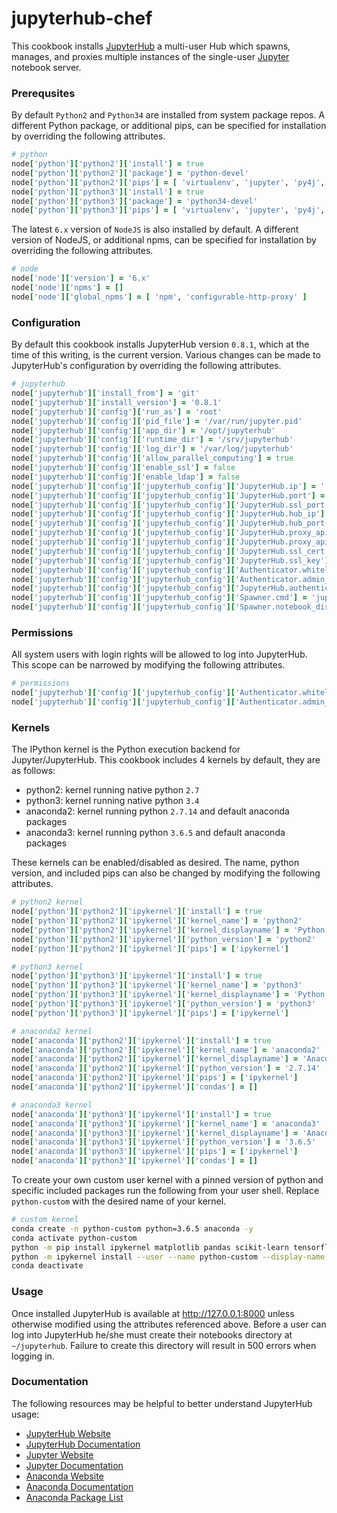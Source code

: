 # jupyterhub-chef

This cookbook installs [JupyterHub](https://github.com/jupyterhub/jupyterhub) a multi-user Hub which spawns, manages, and proxies multiple instances of the single-user [Jupyter](http://jupyter.org/) notebook server.

### Prerequsites

By default `Python2` and `Python34` are installed from system package repos. A different Python package, or additional pips, can be specified for installation by overriding the following attributes.

```ruby
# python
node['python']['python2']['install'] = true
node['python']['python2']['package'] = 'python-devel'
node['python']['python2']['pips'] = [ 'virtualenv', 'jupyter', 'py4j', 'ipyparallel' ]
node['python']['python3']['install'] = true
node['python']['python3']['package'] = 'python34-devel'
node['python']['python3']['pips'] = [ 'virtualenv', 'jupyter', 'py4j', 'ipyparallel' ]
```

The latest `6.x` version of `NodeJS` is also installed by default. A different version of NodeJS, or additional npms, can be specified for installation by overriding the following attributes.

```ruby
# node
node['node']['version'] = '6.x'
node['node']['npms'] = []
node['node']['global_npms'] = [ 'npm', 'configurable-http-proxy' ]
```

### Configuration

By default this cookbook installs JupyterHub version `0.8.1`, which at the time of this writing, is the current version. Various changes can be made to JupyterHub's configuration by overriding the following attributes.

```ruby
# jupyterhub
node['jupyterhub']['install_from'] = 'git'
node['jupyterhub']['install_version'] = '0.8.1'
node['jupyterhub']['config']['run_as'] = 'root'
node['jupyterhub']['config']['pid_file'] = '/var/run/jupyter.pid'
node['jupyterhub']['config']['app_dir'] = '/opt/jupyterhub'
node['jupyterhub']['config']['runtime_dir'] = '/srv/jupyterhub'
node['jupyterhub']['config']['log_dir'] = '/var/log/jupyterhub'
node['jupyterhub']['config']['allow_parallel_computing'] = true
node['jupyterhub']['config']['enable_ssl'] = false
node['jupyterhub']['config']['enable_ldap'] = false
node['jupyterhub']['config']['jupyterhub_config']['JupyterHub.ip'] = ''
node['jupyterhub']['config']['jupyterhub_config']['JupyterHub.port'] = '8000'
node['jupyterhub']['config']['jupyterhub_config']['JupyterHub.ssl_port'] = '8443'
node['jupyterhub']['config']['jupyterhub_config']['JupyterHub.hub_ip'] = '127.0.0.1'
node['jupyterhub']['config']['jupyterhub_config']['JupyterHub.hub_port'] = '8081'
node['jupyterhub']['config']['jupyterhub_config']['JupyterHub.proxy_api_ip'] = '127.0.0.1'
node['jupyterhub']['config']['jupyterhub_config']['JupyterHub.proxy_api_port'] = '8001'
node['jupyterhub']['config']['jupyterhub_config']['JupyterHub.ssl_cert'] = '/etc/ssl/certs/jupyterhub.crt'
node['jupyterhub']['config']['jupyterhub_config']['JupyterHub.ssl_key'] = '/etc/ssl/private/jupyterhub.key'
node['jupyterhub']['config']['jupyterhub_config']['Authenticator.whitelist'] = []
node['jupyterhub']['config']['jupyterhub_config']['Authenticator.admin_users'] = []
node['jupyterhub']['config']['jupyterhub_config']['JupyterHub.authenticator_class'] = 'jupyterhub.auth.PAMAuthenticator'
node['jupyterhub']['config']['jupyterhub_config']['Spawner.cmd'] = 'jupyterhub-singleuser'
node['jupyterhub']['config']['jupyterhub_config']['Spawner.notebook_dir'] = '~/notebooks'
```

### Permissions

All system users with login rights will be allowed to log into JupyterHub. This scope can be narrowed by modifying the following attributes.

```ruby
# permissions
node['jupyterhub']['config']['jupyterhub_config']['Authenticator.whitelist'] = []
node['jupyterhub']['config']['jupyterhub_config']['Authenticator.admin_users'] = []
```

### Kernels

The IPython kernel is the Python execution backend for Jupyter/JupyterHub. This cookbook includes 4 kernels by default, they are as follows:

- python2: kernel running native python `2.7`
- python3: kernel running native python `3.4`
- anaconda2: kernel running python `2.7.14` and default anaconda packages
- anaconda3: kernel running python `3.6.5` and default anaconda packages

These kernels can be enabled/disabled as desired. The name, python version, and included pips can also be changed by modifying the following attributes.

```ruby
# python2 kernel
node['python']['python2']['ipykernel']['install'] = true
node['python']['python2']['ipykernel']['kernel_name'] = 'python2'
node['python']['python2']['ipykernel']['kernel_displayname'] = 'Python 2'
node['python']['python2']['ipykernel']['python_version'] = 'python2'
node['python']['python2']['ipykernel']['pips'] = ['ipykernel']

# python3 kernel
node['python']['python3']['ipykernel']['install'] = true
node['python']['python3']['ipykernel']['kernel_name'] = 'python3'
node['python']['python3']['ipykernel']['kernel_displayname'] = 'Python 3'
node['python']['python3']['ipykernel']['python_version'] = 'python3'
node['python']['python3']['ipykernel']['pips'] = ['ipykernel']

# anaconda2 kernel
node['anaconda']['python2']['ipykernel']['install'] = true
node['anaconda']['python2']['ipykernel']['kernel_name'] = 'anaconda2'
node['anaconda']['python2']['ipykernel']['kernel_displayname'] = 'Anaconda 2'
node['anaconda']['python2']['ipykernel']['python_version'] = '2.7.14'
node['anaconda']['python2']['ipykernel']['pips'] = ['ipykernel']
node['anaconda']['python2']['ipykernel']['condas'] = []

# anaconda3 kernel
node['anaconda']['python3']['ipykernel']['install'] = true
node['anaconda']['python3']['ipykernel']['kernel_name'] = 'anaconda3'
node['anaconda']['python3']['ipykernel']['kernel_displayname'] = 'Anaconda 3'
node['anaconda']['python3']['ipykernel']['python_version'] = '3.6.5'
node['anaconda']['python3']['ipykernel']['pips'] = ['ipykernel']
node['anaconda']['python3']['ipykernel']['condas'] = []
```

To create your own custom user kernel with a pinned version of python and specific included packages run the following from your user shell. Replace `python-custom` with the desired name of your kernel.

```bash
# custom kernel
conda create -n python-custom python=3.6.5 anaconda -y
conda activate python-custom
python -m pip install ipykernel matplotlib pandas scikit-learn tensorflow
python -m ipykernel install --user --name python-custom --display-name python-custom
conda deactivate
```

### Usage

Once installed JupyterHub is available at http://127.0.0.1:8000 unless otherwise modified using the attributes referenced above. Before a user can log into JupyterHub he/she must create their notebooks directory at `~/jupyterhub`. Failure to create this directory will result in 500 errors when logging in.

### Documentation

The following resources may be helpful to better understand JupyterHub usage:

- [JupyterHub Website](https://github.com/jupyterhub/jupyterhub)
- [JupyterHub Documentation](https://jupyterhub.readthedocs.io/en/latest/)
- [Jupyter Website](https://jupyter.org/)
- [Jupyter Documentation](https://jupyter.readthedocs.io/en/latest/)
- [Anaconda Website](https://www.continuum.io/)
- [Anaconda Documentation](https://docs.continuum.io/anaconda/)
- [Anaconda Package List](https://docs.continuum.io/anaconda/pkg-docs)
